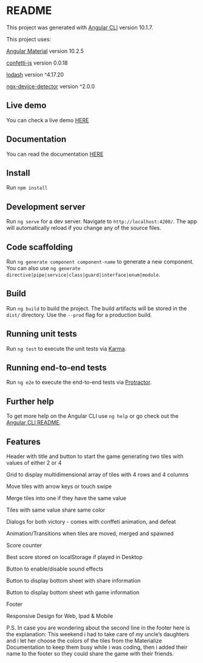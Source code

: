 # README

This project was generated with [Angular CLI](https://github.com/angular/angular-cli) version 10.1.7.

This project uses:

[Angular Material](https://material.angular.io/) version 10.2.5

[confetti-js](https://www.npmjs.com/package/confetti-js) version 0.0.18

[lodash](https://lodash.com/) version ^4.17.20

[ngx-device-detector](https://www.npmjs.com/package/ngx-device-detector) version ^2.0.0

## Live demo

You can check a live demo [HERE](https://mario-herrero-siles.000webhostapp.com/2048/)

## Documentation

You can read the documentation [HERE](https://marioherrerosiles.gitbook.io/2048/)

## Install

Run `npm install`

## Development server

Run `ng serve` for a dev server. Navigate to `http://localhost:4200/`. The app will automatically reload if you change any of the source files.

## Code scaffolding

Run `ng generate component component-name` to generate a new component. You can also use `ng generate directive|pipe|service|class|guard|interface|enum|module`.

## Build

Run `ng build` to build the project. The build artifacts will be stored in the `dist/` directory. Use the `--prod` flag for a production build.

## Running unit tests

Run `ng test` to execute the unit tests via [Karma](https://karma-runner.github.io).

## Running end-to-end tests

Run `ng e2e` to execute the end-to-end tests via [Protractor](http://www.protractortest.org/).

## Further help

To get more help on the Angular CLI use `ng help` or go check out the [Angular CLI README](https://github.com/angular/angular-cli/blob/master/README.md).

## Features

Header with title and button to start the game generating two tiles with values of either 2 or 4

Grid to display multidimensional array of tiles with 4 rows and 4 columns

Move tiles with arrow keys or touch swipe

Merge tiles into one if they have the same value

Tiles with same value share same color

Dialogs for both victory - comes with conffeti animation, and defeat

Animation/Transitions when tiles are moved, merged and spawned

Score counter

Best score stored on localStorage if played in Desktop

Button to enable/disable sound effects

Button to display bottom sheet with share information

Button to display bottom sheet wth game information

Footer

Responsive Design for Web, Ipad & Mobile

P.S. In case you are wondering about the second line in the footer here is the explanation: This weekend i had to take care of my uncle’s daughters and i let her choose the colors of the tiles from the Materialize Documentation to keep them busy while i was coding, then i added their name to the footer so they could share the game with their friends.

